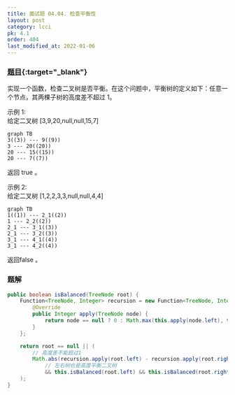 ```yaml
---
title: 面试题 04.04. 检查平衡性
layout: post
category: lcci
pk: 4.1
order: 404
last_modified_at: 2022-01-06
---
```


### [题目](https://leetcode.cn/check-balance-lcci/){:target="_blank"}

实现一个函数，检查二叉树是否平衡。在这个问题中，平衡树的定义如下：任意一个节点，其两棵子树的高度差不超过 1。

示例 1:  
给定二叉树 [3,9,20,null,null,15,7]

```mermaid
graph TB
3((3)) --- 9((9))
3 --- 20((20))
20 --- 15((15))
20 --- 7((7))
```

返回 true 。

示例 2:  
给定二叉树 [1,2,2,3,3,null,null,4,4]

```mermaid
graph TB
1((1)) --- 2_1((2))
1 --- 2_2((2))
2_1 --- 3_1((3))
2_1 --- 3_2((3))
3_1 --- 4_1((4))
3_1 --- 4_2((4))
```

返回false 。

### 题解

```java
public boolean isBalanced(TreeNode root) {
    Function<TreeNode, Integer> recursion = new Function<TreeNode, Integer>() {
        @Override
        public Integer apply(TreeNode node) {
            return node == null ? 0 : Math.max(this.apply(node.left), this.apply(node.right)) + 1;
        }
    };

    return root == null || (
        // 高度差不能超过1
        Math.abs(recursion.apply(root.left) - recursion.apply(root.right)) <= 1
            // 左右树也是高度平衡二叉树
            && this.isBalanced(root.left) && this.isBalanced(root.right)
    );
}
```